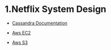 # 1.Netflix System Design

- [Cassandra Documentation](https://cassandra.apache.org/doc/latest/)

- [Aws EC2](https://docs.aws.amazon.com/ec2/?id=docs_gateway)

- [Aws S3](https://docs.aws.amazon.com/s3/?id=docs_gateway)
